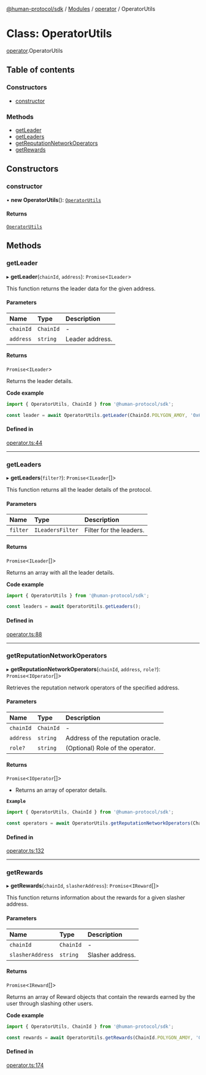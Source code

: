 [@human-protocol/sdk](../README.md) / [Modules](../modules.md) / [operator](../modules/operator.md) / OperatorUtils

# Class: OperatorUtils

[operator](../modules/operator.md).OperatorUtils

## Table of contents

### Constructors

- [constructor](operator.OperatorUtils.md#constructor)

### Methods

- [getLeader](operator.OperatorUtils.md#getleader)
- [getLeaders](operator.OperatorUtils.md#getleaders)
- [getReputationNetworkOperators](operator.OperatorUtils.md#getreputationnetworkoperators)
- [getRewards](operator.OperatorUtils.md#getrewards)

## Constructors

### constructor

• **new OperatorUtils**(): [`OperatorUtils`](operator.OperatorUtils.md)

#### Returns

[`OperatorUtils`](operator.OperatorUtils.md)

## Methods

### getLeader

▸ **getLeader**(`chainId`, `address`): `Promise`\<`ILeader`\>

This function returns the leader data for the given address.

#### Parameters

| Name | Type | Description |
| :------ | :------ | :------ |
| `chainId` | `ChainId` | - |
| `address` | `string` | Leader address. |

#### Returns

`Promise`\<`ILeader`\>

Returns the leader details.

**Code example**

```ts
import { OperatorUtils, ChainId } from '@human-protocol/sdk';

const leader = await OperatorUtils.getLeader(ChainId.POLYGON_AMOY, '0x62dD51230A30401C455c8398d06F85e4EaB6309f');
```

#### Defined in

[operator.ts:44](https://github.com/humanprotocol/human-protocol/blob/7266ce78/packages/sdk/typescript/human-protocol-sdk/src/operator.ts#L44)

___

### getLeaders

▸ **getLeaders**(`filter?`): `Promise`\<`ILeader`[]\>

This function returns all the leader details of the protocol.

#### Parameters

| Name | Type | Description |
| :------ | :------ | :------ |
| `filter` | `ILeadersFilter` | Filter for the leaders. |

#### Returns

`Promise`\<`ILeader`[]\>

Returns an array with all the leader details.

**Code example**

```ts
import { OperatorUtils } from '@human-protocol/sdk';

const leaders = await OperatorUtils.getLeaders();
```

#### Defined in

[operator.ts:88](https://github.com/humanprotocol/human-protocol/blob/7266ce78/packages/sdk/typescript/human-protocol-sdk/src/operator.ts#L88)

___

### getReputationNetworkOperators

▸ **getReputationNetworkOperators**(`chainId`, `address`, `role?`): `Promise`\<`IOperator`[]\>

Retrieves the reputation network operators of the specified address.

#### Parameters

| Name | Type | Description |
| :------ | :------ | :------ |
| `chainId` | `ChainId` | - |
| `address` | `string` | Address of the reputation oracle. |
| `role?` | `string` | (Optional) Role of the operator. |

#### Returns

`Promise`\<`IOperator`[]\>

- Returns an array of operator details.

**`Example`**

```typescript
import { OperatorUtils, ChainId } from '@human-protocol/sdk';

const operators = await OperatorUtils.getReputationNetworkOperators(ChainId.POLYGON_AMOY, '0x62dD51230A30401C455c8398d06F85e4EaB6309f');
```

#### Defined in

[operator.ts:132](https://github.com/humanprotocol/human-protocol/blob/7266ce78/packages/sdk/typescript/human-protocol-sdk/src/operator.ts#L132)

___

### getRewards

▸ **getRewards**(`chainId`, `slasherAddress`): `Promise`\<`IReward`[]\>

This function returns information about the rewards for a given slasher address.

#### Parameters

| Name | Type | Description |
| :------ | :------ | :------ |
| `chainId` | `ChainId` | - |
| `slasherAddress` | `string` | Slasher address. |

#### Returns

`Promise`\<`IReward`[]\>

Returns an array of Reward objects that contain the rewards earned by the user through slashing other users.

**Code example**

```ts
import { OperatorUtils, ChainId } from '@human-protocol/sdk';

const rewards = await OperatorUtils.getRewards(ChainId.POLYGON_AMOY, '0x62dD51230A30401C455c8398d06F85e4EaB6309f');
```

#### Defined in

[operator.ts:174](https://github.com/humanprotocol/human-protocol/blob/7266ce78/packages/sdk/typescript/human-protocol-sdk/src/operator.ts#L174)
